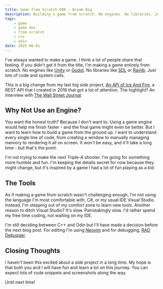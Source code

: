 ```yaml
---
title: Game from Scratch 000 - Dream Big
description: Building a game from scratch. No engines. No libraries. Just plain old code and a passion to learn.
tags:
    - game
    - game dev
    - from scratch
    - c++
    - odin
date: 2025-06-01
---
```


I've always wanted to make a game. I think a lot of people share that feeling. If you didn't get it from the title, I'm making a game entirely from scratch. No engines like [Unity](https://unity.com/) or [Godot](https://godotengine.org/). No libraries like [SDL](https://www.libsdl.org/) or [Raylib](https://www.raylib.com/). Just lots of code and system calls.

This is a big change from my last big side project, [An API of Ice And Fire](https://anapioficeandfire.com/), a REST API that I created in 2016 that got a lot of attention. The highlight? An interview with [The Wall Street Journal](https://www.wsj.com/articles/fans-geek-out-over-game-of-thrones-data-1499877067?mod=e2tw).

## Why Not Use an Engine?
You want the honest truth? Because I don't want to. Using a game engine would help me finish faster - and the final game might even be better. But I want to learn how to build a game from the ground up. I want to understand every single line of code, from creating a window to manually managing memory to rendering it all on screen. It won't be easy, and it'll take a long time - but that's the point. 

I'm not trying to make the next Triple-A shooter. I'm going for something more humble and fun. I'm keeping the details secret for now because they might change, but it's inspired by a game I had a lot of fun playing as a kid.

## The Tools
As if making a game from scratch wasn't challenging enough, I'm not using the language I'm most comfortable with, C#, or my usual IDE Visual Studio. Instead, I'm stepping out of my comfort zone to learn new tools. Another reason to ditch Visual Studio? It's slow. Painstakingly slow. I'd rather spend my free time coding, not waiting on my IDE.

I'm still deciding between C++ and Odin but I'll have made a decision before the next blog post. For editing I'm using [Neovim](https://neovim.io/) and for debugging, [RAD Debugger](https://github.com/EpicGamesExt/raddebugger).

## Closing Thoughts
I haven't been this excited about a side project in a long time. My hope is that both you and I will have fun and learn a lot on this journey. You can expect lots of code snippets and screenshots along the way.

Until next time!
